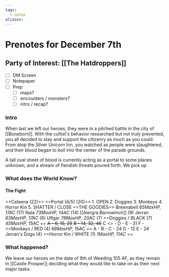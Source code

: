 ```yaml
---
tags:
  - notes
aliases:
---
```


# Prenotes for December 7th
## Party of Interest: [[The Hatdroppers]]
- [ ] DM Screen
- [ ] Notepaper
- [ ] Prep
	- [ ] maps?
	- [ ] encounters / monsters?
	- [ ] intro / recap?

### Intro

When last we left our heroes, they were in a pitched battle in the city of [[Boneborn]]. With the cultist's behavior researched but not truly prevented, you all decided to stay and support the citizenry as much as you could. From atop the Silver Unicorn Inn, you watched as people were slaughtered, and their blood began to boil into the center of the parade grounds. 

A tall oval sheet of blood is currently acting as a portal to some planes unknown, and a stream of fiendish threats poured forth. We pick up 

### What does the World Know?

#### The Fight
==Celaena (22)==
==Portal (4/5) (20)==
	1. OPEN
	2. Doggies
	3. Monkeys
	4. Horror Kin
	5. SHATTER / CLOSE
==THE GOODIES==
Breenabell *65MaxHP, 17AC* (17)
Nala *73MaxHP, 14AC* (14)
[[Alergra Barrowinch]] (9)
Jerran *63MaxHP, 17AC* (8)
Ulfgar *78MaxHP, 20AC* (7)
==Doggies / BLACK (7) *45MaxHP, 15AC* ==
~~A - 6, 15, 29~~
~~B - 14, 32, 46~~
C <> - 
D - 
E - 31
F - 
==Monkeys / RED (4) *68MaxHP, 15AC* ==
A - 
B - 
C - 24
D - 12
E - 24
Jerran's Dogs (4)
==Horror Kin / WHITE (1) *1MaxHP, 11AC* ==

### What happened?


We leave our heroes on the date of 9th of Weeding 105 AF, as they remain in [[Castle Prosper]] deciding what they would like to take on as their next major tasks.